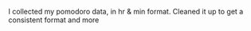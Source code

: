 I collected my pomodoro data, in hr & min format. Cleaned it up to get a consistent format and more
